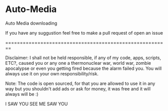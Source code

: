 # Auto-Media
Auto Media downloading 

If you have any suggustion feel free to make a pull request of open an issue


========================================================
 
Disclaimer: I shall not be held responsible, 
if any of my code, apps, scripts, ETC?, caused you or any one a thermonuclear war,
world war, zombie apocalypse or even you getting fired because the alarm failed you.
You will always use it on your own responsibility/risk.

Note: The code is open sourced,
for that you are allowed to use it in any way but you shouldn't add ads or
ask for money, it was free and it will always will be :)
 
I SAW YOU SEE ME SAW YOU 
